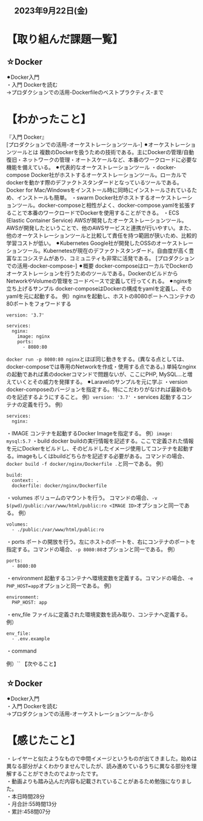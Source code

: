 ## 　2023年9月22日(金)
# 【取り組んだ課題一覧】
## ☆Docker
⚫︎Docker入門<br>
・入門 Dockerを読む<br>
→プロダクションでの活用-Dockerfileのベストプラクティス-まで<br>
# 【わかったこと】
『入門 Docker』<br>
[プロダクションでの活用-オーケストレーションツール-]
⚫︎オーケストレーションツールとは
複数のDockerを扱うための技術である。主にDockerの管理/自動復旧・ネットワークの管理・オートスケールなど、本番のワークロードに必要な機能を備えている。
⚫︎代表的なオーケストレーションツール
・docker-compose
Docker社がホストするオーケストレーションツール。ローカルでdockerを動かす際のデファクトスタンダードとなっているツールである。Docker for Mac/Windowsをインストール時に同時にインストールされているため、インストールも簡単。
・swarm
Docker社がホストするオーケストレーションツール。docker-composeと相性がよく、docker-compose.yamlを拡張することで本番のワークロードでDockerを使用することができる。
・ECS (Elastic Container Service)
AWSが開発したオーケストレーションツール。AWSが開発したということで、他のAWSサービスと連携が行いやすい。また、他のオーケストレーションツールと比較して責任を持つ範囲が狭いため、比較的学習コストが低い。
⚫︎Kubernetes
Google社が開発したOSSのオーケストレーションツール。Kubernetesが現在のデファクトスタンダード。自由度が高く豊富なエコシステムがあり、コミュニティも非常に活発である。
[プロダクションでの活用-docker-compose-]
⚫︎概要
docker-composeはローカルでDockerのオーケストレーションを行うためのツールである。DockerのビルドからNetworkやVolumeの管理をコードベースで定義して行ってくれる。
⚫︎nginxを立ち上げるサンプル
docker-composeはDockerの構成をyamlを定義し、そのyamlを元に起動する。
例）nginxを起動し、ホストの8080ポートへコンテナの80ポートをフォワードする
```
version: '3.7'

services:
  nginx:
    image: nginx
    ports:
      - 8080:80
```
`docker run -p 8080:80 nginx`とほぼ同じ動きをする。(異なる点としては、docker-composeでは専用のNetworkを作成・使用する点である。)
単純なnginxの起動であれば素のdockerコマンドで問題ないが、ここにPHP, MySQL...と増えていくとその威力を発揮する。
⚫︎Laravelのサンプルを元に学ぶ
・version
docker-composeのバージョンを指定する。特にこだわりがなければ最新のものを記述するようにすること。
例）`version: '3.7'`
・services
起動するコンテナの定義を行う。
例）
```
services:
  nginx:
```
・IMAGE
コンテナを起動するDocker Imageを指定する。
例）`image: mysql:5.7`
・build
docker buildの実行情報を記述する。ここで定義された情報を元にDockerをビルドし、そのビルドしたイメージ使用してコンテナを起動する。imageもしくはbuildどちらかを記述する必要がある。コマンドの場合、`docker build -f docker/nginx/Dockerfile .`と同一である。
例）
```
build:
  context: .
  dockerfile: docker/nginx/Dockerfile
```
・volumes
ボリュームのマウントを行う。 コマンドの場合、`-v $(pwd)/public:/var/www/html/public:ro <IMAGE ID>`オプションと同一である。
例）
```
volumes:
  - ./public:/var/www/html/public:ro
```
・ports
ポートの開放を行う。左にホストのポートを、右にコンテナのポートを指定する。コマンドの場合、`-p 8080:80`オプションと同一である。
例）
```
ports:
  - 8080:80
```
・environment
起動するコンテナへ環境変数を定義する。コマンドの場合、`-e PHP_HOST=app`オプションと同一である。
例）
```
environment:
  PHP_HOST: app
```
・env_file
ファイルに定義された環境変数を読み取り、コンテナへ定義する。
例）
```
env_file:
  - .env.example
```
・command

例）``
【次やること】
## ☆Docker
⚫︎Docker入門<br>
・入門 Dockerを読む<br>
→プロダクションでの活用-オーケストレーションツール-から<br>
# 【感じたこと】
・レイヤーと似たようなもので中間イメージというものが出てきました。始めは異なる部分がよくわかりませんでしたが、読み進めているうちに異なる部分を理解することができたのでよかったです。<br>
・動画よりも踏み込んだ内容も記載されていることがあるため勉強になりました。<br>
・本日時間28分<br>
・月合計:55時間13分<br>
・累計:458間07分<br>
